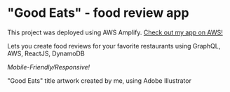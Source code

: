 # "Good Eats" - food review app

This project was deployed using AWS Amplify. [Check out my app on AWS!](https://master.d17h9krn7bzu4v.amplifyapp.com/)

Lets you create food reviews for your favorite restaurants using GraphQL, AWS, ReactJS, DynamoDB

*Mobile-Friendly/Responsive!*

"Good Eats" title artwork created by me, using Adobe Illustrator
